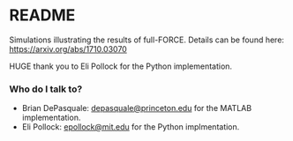 # README #

Simulations illustrating the results of full-FORCE. Details can be found here: https://arxiv.org/abs/1710.03070

HUGE thank you to Eli Pollock for the Python implementation.

### Who do I talk to? ###

* Brian DePasquale: depasquale@princeton.edu for the MATLAB implementation.
* Eli Pollock: epollock@mit.edu for the Python implmentation.
